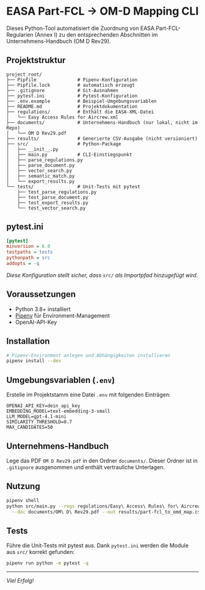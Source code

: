 # EASA Part-FCL → OM-D Mapping CLI

Dieses Python-Tool automatisiert die Zuordnung von EASA Part-FCL-Regularien (Annex I) zu den entsprechenden Abschnitten im Unternehmens-Handbuch (OM D Rev29).

## Projektstruktur

```
project_root/
├── Pipfile               # Pipenv-Konfiguration
├── Pipfile.lock          # automatisch erzeugt
├── .gitignore            # Git-Ausnahmen
├── pytest.ini            # Pytest-Konfiguration
├── .env.example          # Beispiel-Umgebungsvariablen
├── README.md             # Projektdokumentation
├── regulations/          # Enthält die EASA-XML-Datei
│   └── Easy Access Rules for Aircrew.xml
├── documents/            # Unternehmens-Handbuch (nur lokal, nicht im Repo)
│   └── OM D Rev29.pdf
├── results/              # Generierte CSV-Ausgabe (nicht versioniert)
├── src/                  # Python-Package
│   ├── __init__.py
│   ├── main.py           # CLI-Einstiegspunkt
│   ├── parse_regulations.py
│   ├── parse_document.py
│   ├── vector_search.py
│   ├── semantic_match.py
│   └── export_results.py
└── tests/                # Unit-Tests mit pytest
    ├── test_parse_regulations.py
    ├── test_parse_document.py
    ├── test_export_results.py
    └── test_vector_search.py  
```

## pytest.ini

```ini
[pytest]
minversion = 6.0
testpaths = tests
pythonpath = src
addopts = -q
```

*Diese Konfiguration stellt sicher, dass `src/` als Importpfad hinzugefügt wird.*

## Voraussetzungen

* Python 3.8+ installiert
* [Pipenv](https://pipenv.pypa.io/) für Environment-Management
* OpenAI-API-Key

## Installation

```bash
# Pipenv-Environment anlegen und Abhängigkeiten installieren
pipenv install --dev
```

## Umgebungsvariablen (`.env`)

Erstelle im Projektstamm eine Datei `.env` mit folgenden Einträgen:

```
OPENAI_API_KEY=dein_api_key
EMBEDDING_MODEL=text-embedding-3-small
LLM_MODEL=gpt-4.1-mini
SIMILARITY_THRESHOLD=0.7
MAX_CANDIDATES=50
```

## Unternehmens-Handbuch

Lege das PDF `OM D Rev29.pdf` in den Ordner `documents/`. Dieser Ordner ist in `.gitignore` ausgenommen und enthält vertrauliche Unterlagen.

## Nutzung

```bash
pipenv shell
python src/main.py --regs regulations/Easy\ Access\ Rules\ for\ Aircrew.xml \
  --doc documents/OM\ D\ Rev29.pdf --out results/part-fcl_to_omd_map.csv
```

## Tests

Führe die Unit-Tests mit pytest aus. Dank `pytest.ini` werden die Module aus `src/` korrekt gefunden:

```bash
pipenv run python -m pytest -q
```

---

*Viel Erfolg!*
